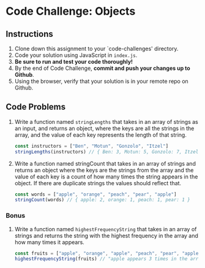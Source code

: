 # Code Challenge: Objects

## Instructions

1. Clone down this assignment to your `code-challenges' directory.
2. Code your solution using JavaScript in `index.js`.
3. **Be sure to run and test your code thoroughly!**
4. By the end of Code Challenge, **commit and push your changes up to Github**.
5. Using the browser, verify that your solution is in your remote repo on Github.

## Code Problems

1. Write a function named `stringLengths` that takes in an array of strings as an input, and returns an object, where the keys are all the strings in the array, and the value of each key represents the length of that string. 
    
    ```jsx
    const instructors = ["Ben", "Motun", "Gonzolo", "Itzel"]
    stringLengths(instructors) // { Ben: 3, Motun: 5, Gonzolo: 7, Itzel: 5 }
    ```
    
2. Write a function named stringCount that takes in an array of strings and returns an object where the keys are the strings from the array and the value of each key is a count of how many times the string appears in the object. If there are duplicate strings the values should reflect that. 
    
    ```jsx
    const words = ["apple", "orange", "peach", "pear", "apple"]
    stringCount(words) // { apple: 2, orange: 1, peach: 1, pear: 1 }
    
    ```
    

### Bonus

1. Write a function named `highestFrequencyString` that takes in an array of strings and returns the string with the highest frequency in the array and how many times it appears.
    
    ```jsx
    const fruits = ["apple", "orange", "apple", "peach", "pear", "apple", "peach"]
    highestFrequencyString(fruits) // "apple appears 3 times in the array."
    ```
